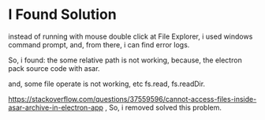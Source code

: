 # I Found Solution
instead of running with mouse double click at File Explorer, 
i used windows command prompt,
and, from there, i can find error logs.

So, i found: the some relative path is not working, because, the electron pack source code with asar.

and, some file operate is not working, etc fs.read, fs.readDir.

https://stackoverflow.com/questions/37559596/cannot-access-files-inside-asar-archive-in-electron-app
, So, i removed solved this problem.